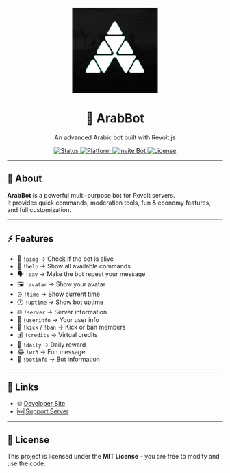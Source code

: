 <p align="center">
  <img src="assets/ssssrfg.png" alt="ArabBot Logo" width="200"/>
</p>

<h1 align="center">🤖 ArabBot</h1>
<p align="center">An advanced Arabic bot built with Revolt.js</p>

<p align="center">
  <a href="https://github.com/hamzalegnd177/ArabBot-For-Revolt">
    <img src="https://img.shields.io/badge/status-active-success?style=for-the-badge&logo=github" alt="Status"/>
  </a>
  <a href="https://revolt.chat/">
    <img src="https://img.shields.io/badge/platform-revolt-blueviolet?style=for-the-badge" alt="Platform"/>
  </a>
<a href="https://app.revolt.chat/bot/01K3RY479HKDZ364WB8K5TXMYE">
  <img src="https://img.shields.io/badge/INVITE%20BOT-blueviolet?style=for-the-badge" alt="Invite Bot"/>
</a>
  <a href="https://opensource.org/licenses/MIT">
    <img src="https://img.shields.io/badge/license-MIT-green?style=for-the-badge" alt="License"/>
  </a>
</p>

---

## 📖 About
**ArabBot** is a powerful multi-purpose bot for Revolt servers.  
It provides quick commands, moderation tools, fun & economy features, and full customization.

---

## ⚡ Features
- 🏓 `!ping` → Check if the bot is alive  
- 📜 `!help` → Show all available commands  
- 🗣️ `!say` → Make the bot repeat your message  
- 🖼️ `!avatar` → Show your avatar  
- ⏰ `!time` → Show current time  
- 🕐 `!uptime` → Show bot uptime  
- 🌐 `!server` → Server information  
- 👤 `!userinfo` → Your user info  
- 🔨 `!kick` / `!ban` → Kick or ban members  
- 💰 `!credits` → Virtual credits  
- 🎁 `!daily` → Daily reward  
- 😂 `!wr3` → Fun message  
- 🤖 `!botinfo` → Bot information  

---

## 🔗 Links
- 🌐 [Developer Site](https://hamzalegnd177.github.io/hamza177/)  
- 🆘 [Support Server](https://hamzalegnd177.github.io/arabgaming1/)  

---

## 📜 License
This project is licensed under the **MIT License** – you are free to modify and use the code.
